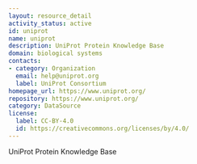 ```yaml
---
layout: resource_detail
activity_status: active
id: uniprot
name: uniprot
description: UniProt Protein Knowledge Base
domain: biological systems
contacts:
- category: Organization
  email: help@uniprot.org
  label: UniProt Consortium
homepage_url: https://www.uniprot.org/
repository: https://www.uniprot.org/
category: DataSource
license:
  label: CC-BY-4.0
  id: https://creativecommons.org/licenses/by/4.0/
---
```


UniProt Protein Knowledge Base
